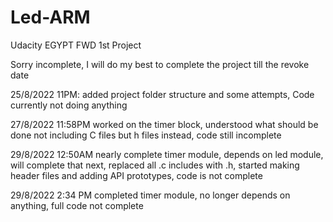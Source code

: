 # Led-ARM
Udacity EGYPT FWD 1st Project

Sorry incomplete,
I will do my best to complete the project till the revoke date

25/8/2022 11PM: added project folder structure and some attempts, Code currently not doing anything

27/8/2022 11:58PM worked on the timer block, 
understood what should be done not including C files but h files instead, code still incomplete

29/8/2022 12:50AM
nearly complete timer module, depends on led module, will complete that next,
replaced all .c includes with .h, started making header files and adding API prototypes,
code is not complete

29/8/2022 2:34 PM
completed timer module, no longer depends on anything, full code not complete
